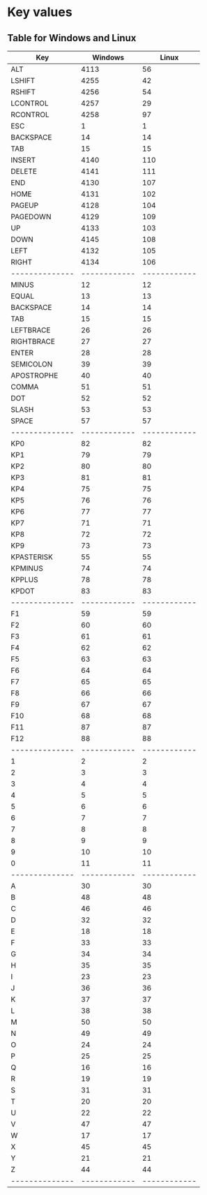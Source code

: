 # Key values

## Table for Windows and Linux

| Key          | Windows    | Linux      |
|--------------|------------|------------|
| ALT          |    4113    |      56    |
| LSHIFT       |    4255    |      42    |
| RSHIFT       |    4256    |      54    |
| LCONTROL     |    4257    |      29    |
| RCONTROL     |    4258    |      97    |
| ESC          |       1    |       1    |
| BACKSPACE    |      14    |      14    |
| TAB          |      15    |      15    |
| INSERT       |    4140    |     110    |
| DELETE       |    4141    |     111    |
| END          |    4130    |     107    |
| HOME         |    4131    |     102    |
| PAGEUP       |    4128    |     104    |
| PAGEDOWN     |    4129    |     109    |
| UP           |    4133    |     103    |
| DOWN         |    4145    |     108    |
| LEFT         |    4132    |     105    |
| RIGHT        |    4134    |     106    |
|--------------|------------|------------|
| MINUS        |      12    |      12    |
| EQUAL        |      13    |      13    |
| BACKSPACE    |      14    |      14    |
| TAB          |      15    |      15    |
| LEFTBRACE    |      26    |      26    |
| RIGHTBRACE   |      27    |      27    |
| ENTER        |      28    |      28    |
| SEMICOLON    |      39    |      39    |
| APOSTROPHE   |      40    |      40    |
| COMMA        |      51    |      51    |
| DOT          |      52    |      52    |
| SLASH        |      53    |      53    |
| SPACE        |      57    |      57    |
|--------------|------------|------------|
| KP0          |      82    |      82    |
| KP1          |      79    |      79    |
| KP2          |      80    |      80    |
| KP3          |      81    |      81    |
| KP4          |      75    |      75    |
| KP5          |      76    |      76    |
| KP6          |      77    |      77    |
| KP7          |      71    |      71    |
| KP8          |      72    |      72    |
| KP9          |      73    |      73    |
| KPASTERISK   |      55    |      55    |
| KPMINUS      |      74    |      74    |
| KPPLUS       |      78    |      78    |
| KPDOT        |      83    |      83    |
|--------------|------------|------------|
| F1           |      59    |      59    |
| F2           |      60    |      60    |
| F3           |      61    |      61    |
| F4           |      62    |      62    |
| F5           |      63    |      63    |
| F6           |      64    |      64    |
| F7           |      65    |      65    |
| F8           |      66    |      66    |
| F9           |      67    |      67    |
| F10          |      68    |      68    |
| F11          |      87    |      87    |
| F12          |      88    |      88    |
|--------------|------------|------------|
| 1            |       2    |       2    |
| 2            |       3    |       3    |
| 3            |       4    |       4    |
| 4            |       5    |       5    |
| 5            |       6    |       6    |
| 6            |       7    |       7    |
| 7            |       8    |       8    |
| 8            |       9    |       9    |
| 9            |      10    |      10    |
| 0            |      11    |      11    |
|--------------|------------|------------|
| A            |      30    |      30    |
| B            |      48    |      48    |
| C            |      46    |      46    |
| D            |      32    |      32    |
| E            |      18    |      18    |
| F            |      33    |      33    |
| G            |      34    |      34    |
| H            |      35    |      35    |
| I            |      23    |      23    |
| J            |      36    |      36    |
| K            |      37    |      37    |
| L            |      38    |      38    |
| M            |      50    |      50    |
| N            |      49    |      49    |
| O            |      24    |      24    |
| P            |      25    |      25    |
| Q            |      16    |      16    |
| R            |      19    |      19    |
| S            |      31    |      31    |
| T            |      20    |      20    |
| U            |      22    |      22    |
| V            |      47    |      47    |
| W            |      17    |      17    |
| X            |      45    |      45    |
| Y            |      21    |      21    |
| Z            |      44    |      44    |
|--------------|------------|------------|
